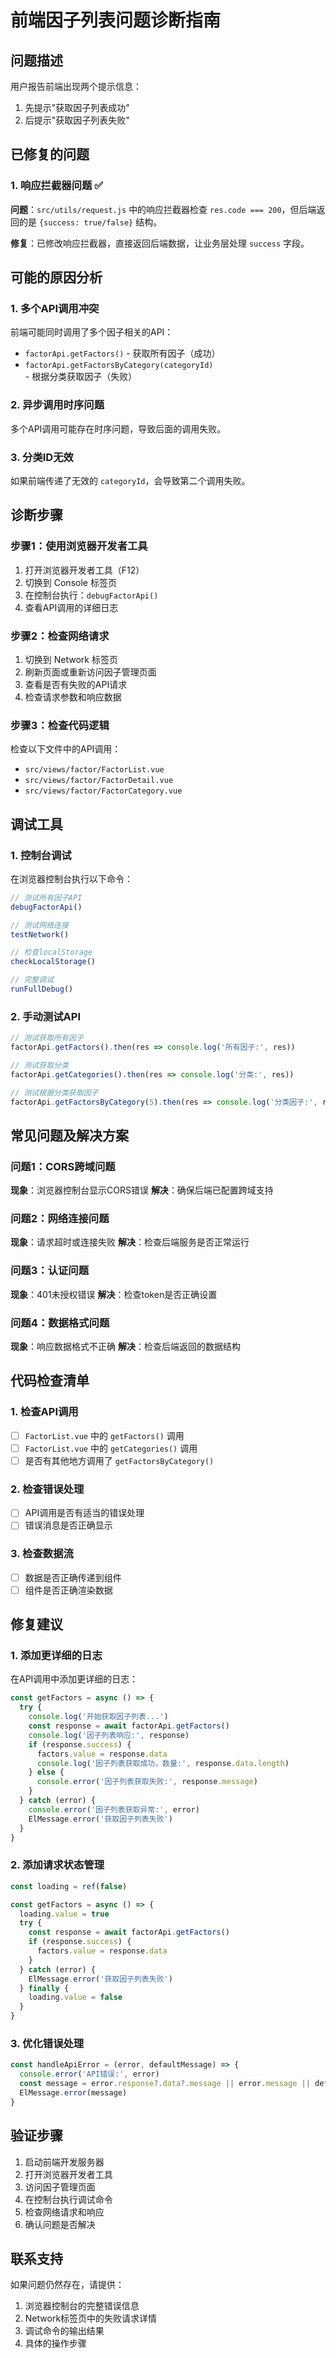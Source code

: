 # 前端因子列表问题诊断指南

## 问题描述
用户报告前端出现两个提示信息：
1. 先提示"获取因子列表成功"
2. 后提示"获取因子列表失败"

## 已修复的问题

### 1. 响应拦截器问题 ✅
**问题**：`src/utils/request.js` 中的响应拦截器检查 `res.code === 200`，但后端返回的是 `{success: true/false}` 结构。

**修复**：已修改响应拦截器，直接返回后端数据，让业务层处理 `success` 字段。

## 可能的原因分析

### 1. 多个API调用冲突
前端可能同时调用了多个因子相关的API：
- `factorApi.getFactors()` - 获取所有因子（成功）
- `factorApi.getFactorsByCategory(categoryId)` - 根据分类获取因子（失败）

### 2. 异步调用时序问题
多个API调用可能存在时序问题，导致后面的调用失败。

### 3. 分类ID无效
如果前端传递了无效的 `categoryId`，会导致第二个调用失败。

## 诊断步骤

### 步骤1：使用浏览器开发者工具
1. 打开浏览器开发者工具（F12）
2. 切换到 Console 标签页
3. 在控制台执行：`debugFactorApi()`
4. 查看API调用的详细日志

### 步骤2：检查网络请求
1. 切换到 Network 标签页
2. 刷新页面或重新访问因子管理页面
3. 查看是否有失败的API请求
4. 检查请求参数和响应数据

### 步骤3：检查代码逻辑
检查以下文件中的API调用：
- `src/views/factor/FactorList.vue`
- `src/views/factor/FactorDetail.vue`
- `src/views/factor/FactorCategory.vue`

## 调试工具

### 1. 控制台调试
在浏览器控制台执行以下命令：

```javascript
// 测试所有因子API
debugFactorApi()

// 测试网络连接
testNetwork()

// 检查localStorage
checkLocalStorage()

// 完整调试
runFullDebug()
```

### 2. 手动测试API
```javascript
// 测试获取所有因子
factorApi.getFactors().then(res => console.log('所有因子:', res))

// 测试获取分类
factorApi.getCategories().then(res => console.log('分类:', res))

// 测试根据分类获取因子
factorApi.getFactorsByCategory(5).then(res => console.log('分类因子:', res))
```

## 常见问题及解决方案

### 问题1：CORS跨域问题
**现象**：浏览器控制台显示CORS错误
**解决**：确保后端已配置跨域支持

### 问题2：网络连接问题
**现象**：请求超时或连接失败
**解决**：检查后端服务是否正常运行

### 问题3：认证问题
**现象**：401未授权错误
**解决**：检查token是否正确设置

### 问题4：数据格式问题
**现象**：响应数据格式不正确
**解决**：检查后端返回的数据结构

## 代码检查清单

### 1. 检查API调用
- [ ] `FactorList.vue` 中的 `getFactors()` 调用
- [ ] `FactorList.vue` 中的 `getCategories()` 调用
- [ ] 是否有其他地方调用了 `getFactorsByCategory()`

### 2. 检查错误处理
- [ ] API调用是否有适当的错误处理
- [ ] 错误消息是否正确显示

### 3. 检查数据流
- [ ] 数据是否正确传递到组件
- [ ] 组件是否正确渲染数据

## 修复建议

### 1. 添加更详细的日志
在API调用中添加更详细的日志：

```javascript
const getFactors = async () => {
  try {
    console.log('开始获取因子列表...')
    const response = await factorApi.getFactors()
    console.log('因子列表响应:', response)
    if (response.success) {
      factors.value = response.data
      console.log('因子列表获取成功，数量:', response.data.length)
    } else {
      console.error('因子列表获取失败:', response.message)
    }
  } catch (error) {
    console.error('因子列表获取异常:', error)
    ElMessage.error('获取因子列表失败')
  }
}
```

### 2. 添加请求状态管理
```javascript
const loading = ref(false)

const getFactors = async () => {
  loading.value = true
  try {
    const response = await factorApi.getFactors()
    if (response.success) {
      factors.value = response.data
    }
  } catch (error) {
    ElMessage.error('获取因子列表失败')
  } finally {
    loading.value = false
  }
}
```

### 3. 优化错误处理
```javascript
const handleApiError = (error, defaultMessage) => {
  console.error('API错误:', error)
  const message = error.response?.data?.message || error.message || defaultMessage
  ElMessage.error(message)
}
```

## 验证步骤

1. 启动前端开发服务器
2. 打开浏览器开发者工具
3. 访问因子管理页面
4. 在控制台执行调试命令
5. 检查网络请求和响应
6. 确认问题是否解决

## 联系支持

如果问题仍然存在，请提供：
1. 浏览器控制台的完整错误信息
2. Network标签页中的失败请求详情
3. 调试命令的输出结果
4. 具体的操作步骤 